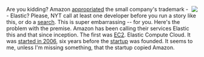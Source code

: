 <img src="http://scripting.com/images/2019/11/20/offWithTheirHeads.png" border="0" align="right">Are you kidding? Amazon <a href="https://www.nytimes.com/2019/12/15/technology/amazon-aws-cloud-competition.html?emc=rss&partner=rss">appropriated</a> the small company's trademark -- Elastic? Please, NYT call at least one developer before you run a story like this, or do a <a href="https://duckduckgo.com/?q=amazon+elastic&t=h_&ia=web">search</a>. This is super embarrassing -- for you. Here's the problem with the premise. Amazon has been calling their services Elastic this and that since inception. The first was <a href="https://aws.amazon.com/ec2/">EC2</a>. Elastic Compute Cloud. It was <a href="http://scripting.com/2006/08/24.html#When:8:07:26AM">started in 2006</a>, six years before the <a href="https://en.wikipedia.org/wiki/Elastic_NV">startup</a> was founded. It seems to me, unless I'm missing something, that the startup copied Amazon.
